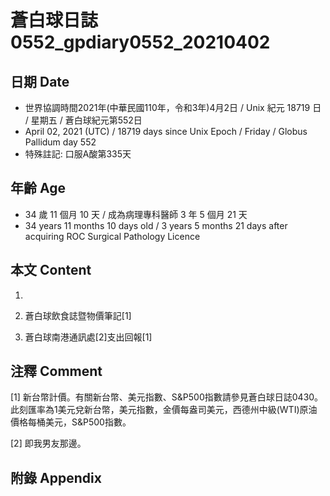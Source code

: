 [_metadata_:encoding]: - "utf-8"
[_metadata_:language]: - "zh-Hant-TW"
[_metadata_:fileformat]: - "markdown"
[_metadata_:MIME_type]: - "text/plain"
[_metadata_:markdown_version]: - "commonmark version 0.29"
[_metadata_:markdown_spec]: - "https://spec.commonmark.org/0.29/"

# 蒼白球日誌0552_gpdiary0552_20210402 #

## 日期 Date ##

* 世界協調時間2021年(中華民國110年，令和3年)4月2日 / Unix 紀元 18719 日 / 星期五 / 蒼白球紀元第552日
* April 02, 2021 (UTC) / 18719 days since Unix Epoch / Friday / Globus Pallidum day 552
* 特殊註記: 口服A酸第335天

## 年齡 Age ##

* 34 歲 11 個月 10 天 / 成為病理專科醫師 3 年 5 個月 21 天
* 34 years 11 months 10 days old / 3 years 5 months 21 days after acquiring ROC Surgical Pathology Licence

## 本文 Content ##

1. 

    
2. 蒼白球飲食誌暨物價筆記[1]

    
3. 蒼白球南港通訊處[2]支出回報[1]

    

## 注釋 Comment ##

[1] 新台幣計價。有關新台幣、美元指數、S&P500指數請參見蒼白球日誌0430。此刻匯率為1美元兌新台幣，美元指數，金價每盎司美元，西德州中級(WTI)原油價格每桶美元，S&P500指數。


[2] 即我男友那邊。



## 附錄 Appendix ##

